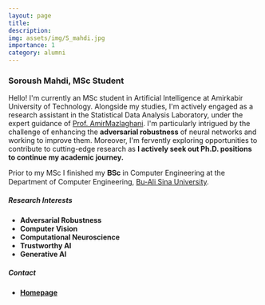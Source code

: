 ```yaml
---
layout: page
title:
description:
img: assets/img/S_mahdi.jpg
importance: 1
category: alumni
---
```


### Soroush Mahdi, MSc Student

Hello! I'm currently an MSc student in Artificial Intelligence at Amirkabir University of Technology. Alongside my studies, I'm actively engaged as a research assistant in the Statistical Data Analysis Laboratory, under the expert guidance of [Prof. AmirMazlaghani](https://scholar.google.com/citations?user=gxbTUfEAAAAJ&hl=en&oi=ao). I'm particularly intrigued by the challenge of enhancing the **adversarial robustness** of neural networks and working to improve them. Moreover, I'm fervently exploring opportunities to contribute to cutting-edge research as **I actively seek out Ph.D. positions to continue my academic journey.**

Prior to my MSc I finished my 𝐁𝐒𝐜 in Computer Engineering at the Department of Computer Engineering, [Bu-Ali Sina University](http://basu.ac.ir/en/home).

##### Research Interests
- **Adversarial Robustness**
- **Computer Vision**
- **Computational Neuroscience**
- **Trustworthy AI**
- **Generative AI**

##### Contact
- [**Homepage**](https://soroush-mim.github.io/)


